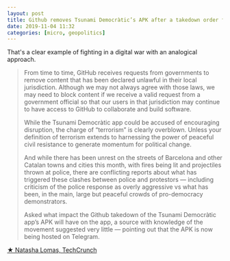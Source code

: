 ```yaml
---
layout: post
title: Github removes Tsunami Democràtic’s APK after a takedown order from Spain
date: 2019-11-04 11:32
categories: [micro, geopolitics]
---
```

That's a clear example of fighting in a digital war with an analogical approach. 

> From time to time, GitHub receives requests from governments to remove content that has been declared unlawful in their local jurisdiction. Although we may not always agree with those laws, we may need to block content if we receive a valid request from a government official so that our users in that jurisdiction may continue to have access to GitHub to collaborate and build software.
>
> While the Tsunami Democràtic app could be accused of encouraging disruption, the charge of “terrorism” is clearly overblown. Unless your definition of terrorism extends to harnessing the power of peaceful civil resistance to generate momentum for political change. 
>
> And while there has been unrest on the streets of Barcelona and other Catalan towns and cities this month, with fires being lit and projectiles thrown at police, there are conflicting reports about what has triggered these clashes between police and protestors — including criticism of the police response as overly aggressive vs what has been, in the main, large but peaceful crowds of pro-democracy demonstrators.
>
> Asked what impact the Github takedown of the Tsunami Democràtic app’s APK will have on the app, a source with knowledge of the movement suggested very little — pointing out that the APK is now being hosted on Telegram.

[★ Natasha Lomas, TechCrunch](https://techcrunch.com/2019/10/30/github-removes-tsunami-democratics-apk-after-a-takedown-order-from-spain/)